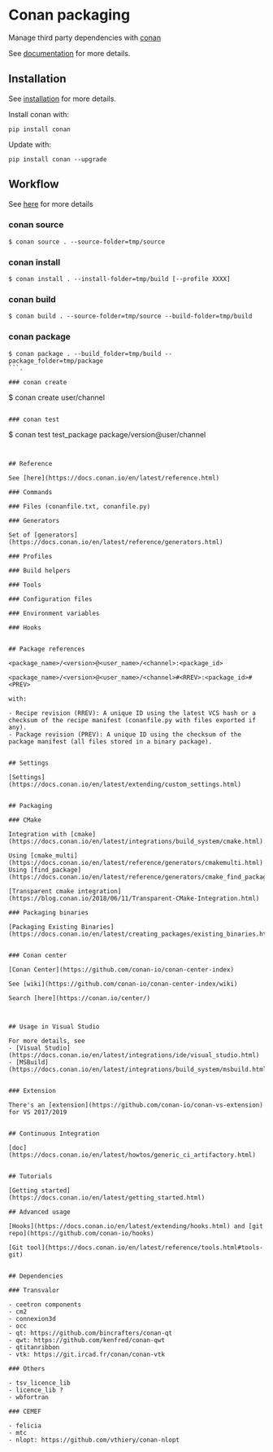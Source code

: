 # Conan packaging

Manage third party dependencies with [conan](https://conan.io/)

See [documentation](https://docs.conan.io/en/latest/) for more details.

## Installation

See [installation](https://docs.conan.io/en/latest/installation.html) for more details.

Install conan with:

```
pip install conan
```

Update with:

```
pip install conan --upgrade
```

## Workflow

See [here](https://bincrafters.github.io/2017/11/10/Updated-Conan-Package-Flow/) for more details

### conan source

```
$ conan source . --source-folder=tmp/source
```

### conan install

```
$ conan install . --install-folder=tmp/build [--profile XXXX]
```

### conan build

```
$ conan build . --source-folder=tmp/source --build-folder=tmp/build
```

### conan package

```
$ conan package . --build_folder=tmp/build --package_folder=tmp/package
```.

### conan create

```
$ conan create user/channel
```

### conan test

```
$ conan test test_package package/version@user/channel
```


## Reference
   
See [here](https://docs.conan.io/en/latest/reference.html)

### Commands

### Files (conanfile.txt, conanfile.py)	

### Generators

Set of [generators](https://docs.conan.io/en/latest/reference/generators.html)

### Profiles

### Build helpers

### Tools

### Configuration files

### Environment variables

### Hooks


## Package references

<package_name>/<version>@<user_name>/<channel>:<package_id>

<package_name>/<version>@<user_name>/<channel>#<RREV>:<package_id>#<PREV>

with:

- Recipe revision (RREV): A unique ID using the latest VCS hash or a checksum of the recipe manifest (conanfile.py with files exported if any).
- Package revision (PREV): A unique ID using the checksum of the package manifest (all files stored in a binary package).


## Settings

[Settings](https://docs.conan.io/en/latest/extending/custom_settings.html)


## Packaging

### CMake

Integration with [cmake](https://docs.conan.io/en/latest/integrations/build_system/cmake.html)

Using [cmake_multi](https://docs.conan.io/en/latest/reference/generators/cmakemulti.html)
Using [find_package](https://docs.conan.io/en/latest/reference/generators/cmake_find_package.html)

[Transparent cmake integration](https://blog.conan.io/2018/06/11/Transparent-CMake-Integration.html)

### Packaging binaries

[Packaging Existing Binaries](https://docs.conan.io/en/latest/creating_packages/existing_binaries.html)


### Conan center

[Conan Center](https://github.com/conan-io/conan-center-index)

See [wiki](https://github.com/conan-io/conan-center-index/wiki)

Search [here](https://conan.io/center/)



## Usage in Visual Studio

For more details, see
- [Visual Studio](https://docs.conan.io/en/latest/integrations/ide/visual_studio.html)
- [MSBuild](https://docs.conan.io/en/latest/integrations/build_system/msbuild.html)


### Extension

There's an [extension](https://github.com/conan-io/conan-vs-extension) for VS 2017/2019


## Continuous Integration

[doc](https://docs.conan.io/en/latest/howtos/generic_ci_artifactory.html)


## Tutorials

[Getting started](https://docs.conan.io/en/latest/getting_started.html)

## Advanced usage

[Hooks](https://docs.conan.io/en/latest/extending/hooks.html) and [git repo](https://github.com/conan-io/hooks)

[Git tool](https://docs.conan.io/en/latest/reference/tools.html#tools-git)


## Dependencies

### Transvalor

- ceetron components
- cm2
- connexion3d
- occ
- qt: https://github.com/bincrafters/conan-qt
- qwt: https://github.com/kenfred/conan-qwt
- qtitanribbon
- vtk: https://git.ircad.fr/conan/conan-vtk

### Others

- tsv_licence_lib
- licence_lib ?
- wbfortran

### CEMEF

- felicia
- mtc
- nlopt: https://github.com/vthiery/conan-nlopt

